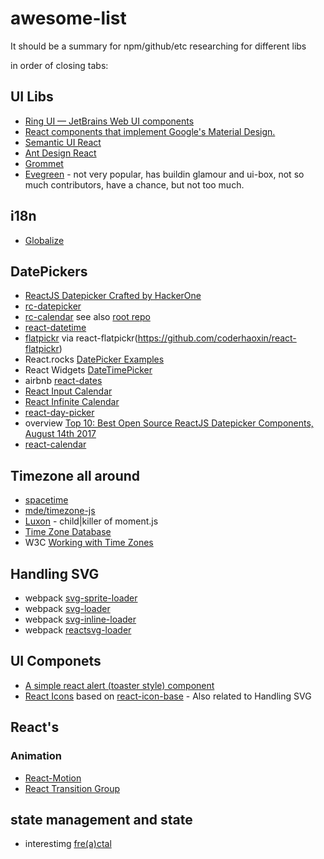 # awesome-list
It should be a summary for npm/github/etc researching for different libs 

in order of closing tabs:

## UI Libs
- [Ring UI — JetBrains Web UI components](https://jetbrains.org/ring-ui/branch/ring-ui-language/index.html)
- [React components that implement Google's Material Design.](https://github.com/mui-org/material-ui)
- [Semantic UI React](https://react.semantic-ui.com/introduction)
- [Ant Design React](https://ant.design/docs/react/getting-started)
- [Grommet](http://grommet.io/)
- [Evegreen](https://github.com/segmentio/evergreen) - not very popular, has buildin glamour and ui-box, not so much contributors, have a chance, but not too much.

## i18n
- [Globalize](https://github.com/globalizejs/globalize)

## DatePickers
- [ReactJS Datepicker Crafted by HackerOne](https://hacker0x01.github.io/react-datepicker/)
- [rc-datepicker](https://www.npmjs.com/package/rc-datepicker)
- [rc-calendar](https://github.com/react-component/calendar) see also [root repo](https://github.com/react-component)
- [react-datetime](https://github.com/YouCanBookMe/react-datetime)
- [flatpickr](https://chmln.github.io/flatpickr/) via react-flatpickr(https://github.com/coderhaoxin/react-flatpickr)
- React.rocks [DatePicker Examples](https://react.rocks/tag/DatePicker)
- React Widgets [DateTimePicker](http://jquense.github.io/react-widgets/api/DateTimePicker/)
- airbnb [react-dates](https://github.com/airbnb/react-dates)
- [React Input Calendar](https://github.com/Rudeg/react-input-calendar)
- [React Infinite Calendar](https://github.com/clauderic/react-infinite-calendar)
- [react-day-picker](https://github.com/gpbl/react-day-picker)
- overview [Top 10: Best Open Source ReactJS Datepicker Components, August 14th 2017](https://ourcodeworld.com/articles/read/535/top-10-best-open-source-reactjs-datepicker-components)
- [react-calendar](https://github.com/freiksenet/react-calendar)

## Timezone all around
- [spacetime](https://github.com/smallwins/spacetime)
- [mde/timezone-js](https://github.com/mde/timezone-js)
- [Luxon](http://moment.github.io/luxon/index.html) - child|killer of moment.js
- [Time Zone Database](https://www.iana.org/time-zones)
- W3C [Working with Time Zones](https://www.w3.org/TR/timezone/)

## Handling SVG
- webpack [svg-sprite-loader](https://www.npmjs.com/package/svg-sprite-loader)
- webpack [svg-loader](https://www.npmjs.com/package/svg-loader)
- webpack [svg-inline-loader](https://github.com/webpack-contrib/svg-inline-loader)
- webpack [reactsvg-loader](https://github.com/boopathi/react-svg-loader)

## UI Componets
- [A simple react alert (toaster style) component](https://github.com/schiehll/react-alert)
- [React Icons](https://github.com/gorangajic/react-icons) based on [react-icon-base](https://github.com/gorangajic/react-icon-base) - Also related to Handling SVG

## React's
### Animation
- [React-Motion](https://github.com/chenglou/react-motion)
- [React Transition Group](https://reactcommunity.org/react-transition-group/)


## state management and state
- interestimg [fre(a)ctal](https://github.com/FormidableLabs/freactal)
